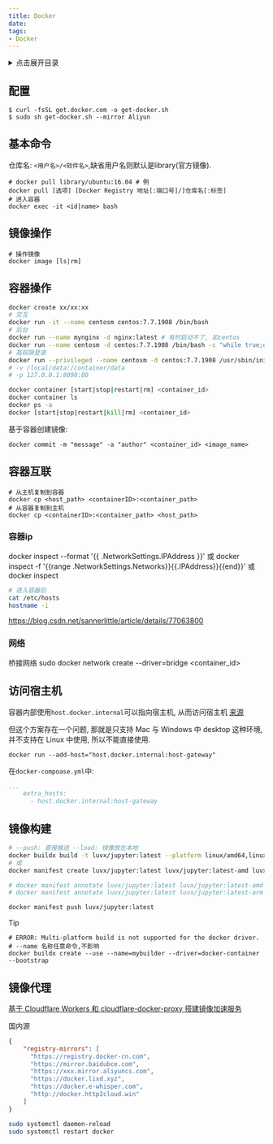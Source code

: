 ```yaml
---
title: Docker
date:
tags:
- Docker
---
```

<details>
<summary>点击展开目录</summary>

- [配置](#配置)
- [基本命令](#基本命令)
- [镜像操作](#镜像操作)
- [容器操作](#容器操作)
- [容器互联](#容器互联)
  - [容器ip](#容器ip)
  - [网络](#网络)
- [访问宿主机](#访问宿主机)
- [镜像构建](#镜像构建)
- [镜像代理](#镜像代理)

</details>

## 配置


```shell
$ curl -fsSL get.docker.com -o get-docker.sh
$ sudo sh get-docker.sh --mirror Aliyun
```

## 基本命令

仓库名: `<用户名>/<软件名>`,缺省用户名则默认是library(官方镜像).

```shell
# docker pull library/ubuntu:16.04 # 例
docker pull [选项] [Docker Registry 地址[:端口号]/]仓库名[:标签]
# 进入容器
docker exec -it <id|name> bash
```

## 镜像操作

```
# 操作镜像
docker image [ls|rm]
```

## 容器操作

```bash
docker create xx/xx:xx
# 交互
docker run -it --name centosm centos:7.7.1908 /bin/bash
# 后台
docker run --name mynginx -d nginx:latest # 有时启动不了, 如centos
docker run --name centosm -d centos:7.7.1908 /bin/bash -c "while true;do echo x; sleep;done"
# 高权限登录
docker run --privileged --name centosm -d centos:7.7.1908 /usr/sbin/init
# -v /local/data:/container/data
# -p 127.0.0.1:8090:80

docker container [start|stop|restart|rm] <container_id>
docker container ls
docker ps -a
docker [start|stop|restart|kill|rm] <container_id>
```

基于容器创建镜像:

```shell
docker commit -m "message" -a "author" <container_id> <image_name>
```

## 容器互联

```shell
# 从主机复制到容器
docker cp <host_path> <containerID>:<container_path>
# 从容器复制到主机
docker cp <containerID>:<container_path> <host_path>
```
### 容器ip

docker inspect --format '{{ .NetworkSettings.IPAddress }}' <container-ID>
或
docker inspect -f '{{range .NetworkSettings.Networks}}{{.IPAddress}}{{end}}' <container-ID>
或
docker inspect <container id>

```bash
# 进入容器后
cat /etc/hosts
hostname -i
```

https://blog.csdn.net/sannerlittle/article/details/77063800

### 网络

桥接网络
sudo docker network create --driver=bridge <container_id>

## 访问宿主机

容器内部使用`host.docker.internal`可以指向宿主机, 从而访问宿主机
[来源](https://docs.docker.com/desktop/networking/#i-want-to-connect-from-a-container-to-a-service-on-the-host)

但这个方案存在一个问题, 那就是只支持 Mac 与 Windows 中 desktop 这种环境, 并不支持在 Linux 中使用, 所以不能直接使用.

`docker run --add-host="host.docker.internal:host-gateway"`

在`docker-compoase.yml`中:
```yml
...
    extra_hosts:
      - host.docker.internal:host-gateway
```

## 镜像构建

```bash
# --push: 直接推送 --load: 镜像放在本地
docker buildx build -t luvx/jupyter:latest --platform linux/amd64,linux/arm64 . --push
# 或
docker manifest create luvx/jupyter:latest luvx/jupyter:latest-amd luvx/jupyter:latest-arm

# docker manifest annotate luvx/jupyter:latest luvx/jupyter:latest-amd --os linux --arch amd64
# docker manifest annotate luvx/jupyter:latest luvx/jupyter:latest-arm --os linux --arch arm

docker manifest push luvx/jupyter:latest
```

> [!TIP]
> ```
> # ERROR: Multi-platform build is not supported for the docker driver.
> # --name 名称任意命令,不影响
> docker buildx create --use --name=mybuilder --driver=docker-container --bootstrap
> ```

## 镜像代理

[基于 Cloudflare Workers 和 cloudflare-docker-proxy 搭建镜像加速服务](https://www.lixueduan.com/posts/docker/12-docker-mirror/#%E4%BD%BF%E7%94%A8%E8%AF%B4%E6%98%8E)

国内源
```json
{
    "registry-mirrors": [
      "https://registry.docker-cn.com",
      "https://mirror.baidubce.com",
      "https://xxx.mirror.aliyuncs.com",
      "https://docker.lixd.xyz",
      "https://docker.e-whisper.com",
      "http://docker.http2cloud.win"
    ]
}
```
```bash
sudo systemctl daemon-reload
sudo systemctl restart docker
```